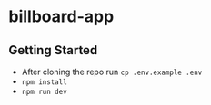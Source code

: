 # billboard-app

## Getting Started

- After cloning the repo run `cp .env.example .env`
- `npm install`
- `npm run dev`
